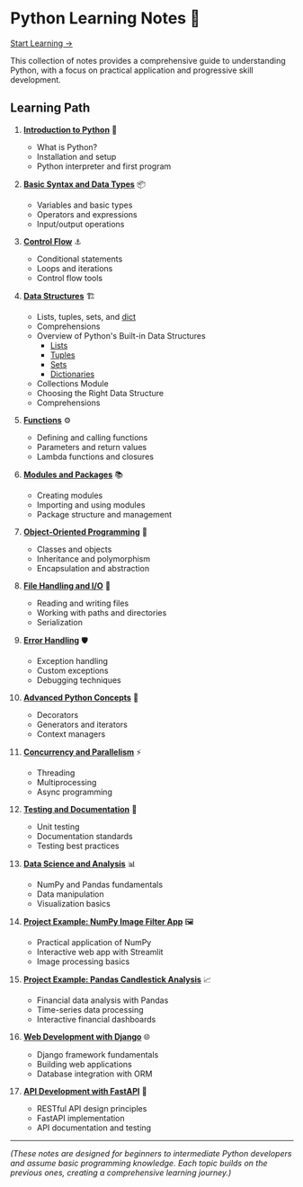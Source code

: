 # Python Learning Notes 🐍

[Start Learning ->](./01-introduction.md)

This collection of notes provides a comprehensive guide to understanding Python, with a focus on practical application and progressive skill development.

## Learning Path

1. **[Introduction to Python](./01-introduction.md)** 🌟
   - What is Python?
   - Installation and setup
   - Python interpreter and first program

2. **[Basic Syntax and Data Types](./02-syntax-data-types.md)** 📦
   - Variables and basic types
   - Operators and expressions
   - Input/output operations

3. **[Control Flow](./03-control-flow.md)** ⚓
   - Conditional statements
   - Loops and iterations
   - Control flow tools

4. **[Data Structures](./04-data-structures.md)** 🏗️
   - Lists, tuples, sets, and [dict](https://github.com/AlekOmOm/notes_Python/blob/main/04-data-structures.md#dictionaries)
   - Comprehensions
   - Overview of Python's Built-in Data Structures
      - [Lists](https://github.com/AlekOmOm/notes_Python/blob/main/04-data-structures.md#lists)
      - [Tuples](https://github.com/AlekOmOm/notes_Python/blob/main/04-data-structures.md#tuples)
      - [Sets](https://github.com/AlekOmOm/notes_Python/blob/main/04-data-structures.md#sets)
      - [Dictionaries](https://github.com/AlekOmOm/notes_Python/blob/main/04-data-structures.md#dictionaries)
   - Collections Module
   - Choosing the Right Data Structure
   - Comprehensions

5. **[Functions](./05-functions.md)** ⚙️
   - Defining and calling functions
   - Parameters and return values
   - Lambda functions and closures

6. **[Modules and Packages](./06-modules-packages.md)** 📚
   - Creating modules
   - Importing and using modules
   - Package structure and management

7. **[Object-Oriented Programming](./07-oop.md)** 🧩
   - Classes and objects
   - Inheritance and polymorphism
   - Encapsulation and abstraction

8. **[File Handling and I/O](./08-file-handling.md)** 📂
   - Reading and writing files
   - Working with paths and directories
   - Serialization

9. **[Error Handling](./09-error-handling.md)** 🛡️
   - Exception handling
   - Custom exceptions
   - Debugging techniques

10. **[Advanced Python Concepts](./10-advanced-concepts.md)** 🚀
    - Decorators
    - Generators and iterators
    - Context managers

11. **[Concurrency and Parallelism](./11-concurrency.md)** ⚡
    - Threading
    - Multiprocessing
    - Async programming

12. **[Testing and Documentation](./12-testing.md)** 🧪
    - Unit testing
    - Documentation standards
    - Testing best practices

13. **[Data Science and Analysis](./13-data-science.md)** 📊
    - NumPy and Pandas fundamentals
    - Data manipulation
    - Visualization basics

14. **[Project Example: NumPy Image Filter App](./14-ex-Numpy-Streamlit-Image-Filter-App.md)** 🖼️
    - Practical application of NumPy
    - Interactive web app with Streamlit
    - Image processing basics

15. **[Project Example: Pandas Candlestick Analysis](./15-ex-pandas-Candlestick-Analysis-Dashboard.md)** 📈
    - Financial data analysis with Pandas
    - Time-series data processing
    - Interactive financial dashboards
    
16. **[Web Development with Django](./16-web-development-django.md)** 🌐
    - Django framework fundamentals
    - Building web applications
    - Database integration with ORM

17. **[API Development with FastAPI](./17-api-development-fastapi.md)** 🚄
    - RESTful API design principles
    - FastAPI implementation
    - API documentation and testing
---

_(These notes are designed for beginners to intermediate Python developers and assume basic programming knowledge. Each topic builds on the previous ones, creating a comprehensive learning journey.)_
